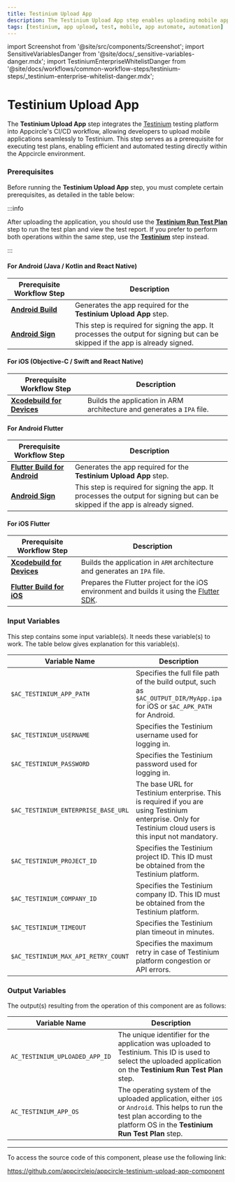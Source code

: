 ```yaml
---
title: Testinium Upload App
description: The Testinium Upload App step enables uploading mobile applications to the Testinium platform for automated testing directly from Appcircle.
tags: [testinium, app upload, test, mobile, app automate, automation]
---
```


import Screenshot from '@site/src/components/Screenshot';
import SensitiveVariablesDanger from '@site/docs/\_sensitive-variables-danger.mdx';
import TestiniumEnterpriseWhitelistDanger from '@site/docs/workflows/common-workflow-steps/testinium-steps/\_testinium-enterprise-whitelist-danger.mdx';

# Testinium Upload App

The **Testinium Upload App** step integrates the [Testinium](https://testinium.com/) testing platform into Appcircle's CI/CD workflow, allowing developers to upload mobile applications seamlessly to Testinium. This step serves as a prerequisite for executing test plans, enabling efficient and automated testing directly within the Appcircle environment.

### Prerequisites

Before running the **Testinium Upload App** step, you must complete certain prerequisites, as detailed in the table below:

<TestiniumEnterpriseWhitelistDanger />

:::info

After uploading the application, you should use the [**Testinium Run Test Plan**](/workflows/common-workflow-steps/testinium-steps/testinium-run-test-plan) step to run the test plan and view the test report. If you prefer to perform both operations within the same step, use the [**Testinium**](/workflows/common-workflow-steps/testinium-steps/testinium) step instead.

:::

#### For Android (Java / Kotlin and React Native) 

| Prerequisite Workflow Step        | Description                                                                                              |
| --------------------------------- | -------------------------------------------------------------------------------------------------------- |
| [**Android Build**](/workflows/android-specific-workflow-steps/android-build) | Generates the app required for the **Testinium Upload App** step.                                                                           |
| [**Android Sign**](/workflows/android-specific-workflow-steps/android-sign)   | This step is required for signing the app. It processes the output for signing but can be skipped if the app is already signed. |

<Screenshot url='https://cdn.appcircle.io/docs/assets/common-workflow-components-testinium-upload-app_1.png'/>

#### For iOS (Objective-C / Swift and React Native) 

| Prerequisite Workflow Step        | Description                                                                                              |
| --------------------------------- | -------------------------------------------------------------------------------------------------------- |
| [**Xcodebuild for Devices**](/workflows/ios-specific-workflow-steps#xcodebuild-for-devices-archive--export) | Builds the application in ARM architecture and generates a `IPA` file. |

<Screenshot url='https://cdn.appcircle.io/docs/assets/common-workflow-components-testinium-upload-app_2.png'/>

#### For Android Flutter 

| Prerequisite Workflow Step        | Description                                                                                              |
| --------------------------------- | -------------------------------------------------------------------------------------------------------- |
| [**Flutter Build for Android**](/workflows/flutter-specific-workflow-steps#flutter-build-for-android) | Generates the app required for the **Testinium Upload App** step.                                                                           |
| [**Android Sign**](/workflows/android-specific-workflow-steps/android-sign)   | This step is required for signing the app. It processes the output for signing but can be skipped if the app is already signed. |

<Screenshot url='https://cdn.appcircle.io/docs/assets/common-workflow-components-testinium-upload-app_3.png'/>

#### For iOS Flutter

| Prerequisite Workflow Step        | Description                                                                                              |
| --------------------------------- | -------------------------------------------------------------------------------------------------------- |
| [**Xcodebuild for Devices**](/workflows/ios-specific-workflow-steps#xcodebuild-for-devices-archive--export) | Builds the application in `ARM` architecture and generates an `IPA` file. |
| [**Flutter Build for iOS**](/workflows/flutter-specific-workflow-steps#flutter-build-for-ios) | Prepares the Flutter project for the iOS environment and builds it using the [Flutter SDK](https://github.com/flutter/flutter). |

<Screenshot url='https://cdn.appcircle.io/docs/assets/common-workflow-components-testinium-upload-app_4.png'/>

### Input Variables

This step contains some input variable(s). It needs these variable(s) to work. The table below gives explanation for this variable(s).

<Screenshot url='https://cdn.appcircle.io/docs/assets/common-workflow-components-testinium-upload-app_5-1.png'/>

<SensitiveVariablesDanger />

| Variable Name               | Description                                                                                                 | Status   |
| --------------------------- | ----------------------------------------------------------------------------------------------------------- | -------- |
| `$AC_TESTINIUM_APP_PATH`    | Specifies the full file path of the build output, such as `$AC_OUTPUT_DIR/MyApp.ipa` for iOS or `$AC_APK_PATH` for Android.           | Required |
| `$AC_TESTINIUM_USERNAME`    | Specifies the Testinium username used for logging in.                                                       | Required |
| `$AC_TESTINIUM_PASSWORD`    | Specifies the Testinium password used for logging in.                                                       | Required |
| `$AC_TESTINIUM_ENTERPRISE_BASE_URL` | The base URL for Testinium enterprise. This is required if you are using Testinium enterprise. Only for Testinium cloud users is this input not mandatory. | Optional |
| `$AC_TESTINIUM_PROJECT_ID`  | Specifies the Testinium project ID. This ID must be obtained from the Testinium platform.                   | Required |
| `$AC_TESTINIUM_COMPANY_ID`  | Specifies the Testinium company ID. This ID must be obtained from the Testinium platform.                   | Required |
| `$AC_TESTINIUM_TIMEOUT`     | Specifies the Testinium plan timeout in minutes.                                                            | Required |
| `$AC_TESTINIUM_MAX_API_RETRY_COUNT` | Specifies the maximum retry in case of Testinium platform congestion or API errors.            | Required |

### Output Variables

The output(s) resulting from the operation of this component are as follows:

<Screenshot url='https://cdn.appcircle.io/docs/assets/common-workflow-components-testinium-upload-app_6-1.png'/>

| Variable Name                     | Description                                                                     |
| --------------------------------- | ------------------------------------------------------------------------------- | 
| `AC_TESTINIUM_UPLOADED_APP_ID`    | The unique identifier for the application was uploaded to Testinium. This ID is used to select the uploaded application on the **Testinium Run Test Plan** step. |
| `AC_TESTINIUM_APP_OS`             | The operating system of the uploaded application, either `iOS` or `Android`. This helps to run the test plan according to the platform OS in the **Testinium Run Test Plan** step. |

---

To access the source code of this component, please use the following link:

https://github.com/appcircleio/appcircle-testinium-upload-app-component
